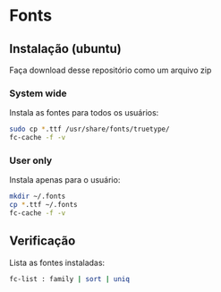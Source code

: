 # Fonts

## Instalação (ubuntu)

Faça download desse repositório como um arquivo zip

### System wide

Instala as fontes para todos os usuários: 

```bash
sudo cp *.ttf /usr/share/fonts/truetype/
fc-cache -f -v
```

### User only

Instala apenas para o usuário:

```bash
mkdir ~/.fonts
cp *.ttf ~/.fonts
fc-cache -f -v
```

## Verificação 

Lista as fontes instaladas:

```bash
fc-list : family | sort | uniq
```

